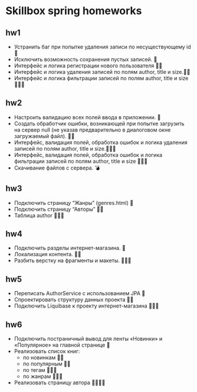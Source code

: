 # Skillbox spring homeworks 
## hw1 
* Устранить баг при попытке удаления записи по несуществующему id 🦾
* Исключить возможность сохранения пустых записей. 🦾
* Интерфейс и логика регистрации нового пользователя 🦾🦾
* Интерфейс и логика удаления записей по полям author, title и size.🦾🦾
* Интерфейс и логика фильтрации записей по полям author, title и size 🦾🦾🦾

## hw2
* Настроить валидацию всех полей ввода в приложении. 🦾
* Создать обработчик ошибки, возникающей при попытке загрузить на сервер null (не указав предварительно в диалоговом окне загружаемый файл). 🦾🦾
* Интерфейс, валидация полей, обработка ошибок и логика удаления записей по полям author, title и size.🦾🦾🦾
* Интерфейс, валидация полей, обработка ошибок и логика фильтрации записей по полям author, title и size 🦾🦾🦾
* Скачивание файлов с сервера. 💣

## hw3
* Подключить страницу “Жанры” (genres.html) 🦾
* Подключить страницу “Авторы” 🦾🦾
* Таблица author 🦾🦾🦾

## hw4
* Подключить разделы интернет-магазина. 🦾
* Локализация контента. 🦾🦾
* Разбить верстку на фрагменты и макеты. 🦾🦾🦾

## hw5
* Переписать AuthorService с использованием JPA 🦾
* Спроектировать структуру данных проекта 🦾🦾
* Подключить Liquibase к проекту интернет-магазина 🦾🦾🦾

## hw6
* Подключить постраничный вывод для ленты «Новинки» и «Популярное» на главной странице 🦾
* Реализовать список книг:
    - по новинкам 🦾🦾
    - по популярным 🦾🦾
    - по тегам 🦾🦾🦾
    - по жанрам 🦾🦾🦾
* Реализовать страницу автора 🦾🦾🦾🦾
